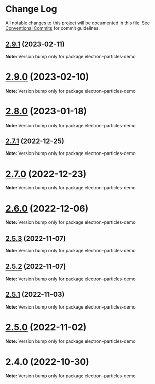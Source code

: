 # Change Log

All notable changes to this project will be documented in this file.
See [Conventional Commits](https://conventionalcommits.org) for commit guidelines.

## [2.9.1](https://github.com/matteobruni/tsparticles/compare/electron-particles-demo@2.9.0...electron-particles-demo@2.9.1) (2023-02-11)

**Note:** Version bump only for package electron-particles-demo

# [2.9.0](https://github.com/matteobruni/tsparticles/compare/electron-particles-demo@2.8.0...electron-particles-demo@2.9.0) (2023-02-10)

**Note:** Version bump only for package electron-particles-demo

# [2.8.0](https://github.com/matteobruni/tsparticles/compare/electron-particles-demo@2.7.1...electron-particles-demo@2.8.0) (2023-01-18)

**Note:** Version bump only for package electron-particles-demo

## [2.7.1](https://github.com/matteobruni/tsparticles/compare/electron-particles-demo@2.7.0...electron-particles-demo@2.7.1) (2022-12-25)

**Note:** Version bump only for package electron-particles-demo

# [2.7.0](https://github.com/matteobruni/tsparticles/compare/electron-particles-demo@2.6.0...electron-particles-demo@2.7.0) (2022-12-23)

**Note:** Version bump only for package electron-particles-demo

# [2.6.0](https://github.com/matteobruni/tsparticles/compare/electron-particles-demo@2.5.3...electron-particles-demo@2.6.0) (2022-12-06)

**Note:** Version bump only for package electron-particles-demo

## [2.5.3](https://github.com/matteobruni/tsparticles/compare/electron-particles-demo@2.5.2...electron-particles-demo@2.5.3) (2022-11-07)

**Note:** Version bump only for package electron-particles-demo

## [2.5.2](https://github.com/matteobruni/tsparticles/compare/electron-particles-demo@2.5.1...electron-particles-demo@2.5.2) (2022-11-07)

**Note:** Version bump only for package electron-particles-demo

## [2.5.1](https://github.com/matteobruni/tsparticles/compare/electron-particles-demo@2.5.0...electron-particles-demo@2.5.1) (2022-11-03)

**Note:** Version bump only for package electron-particles-demo

# [2.5.0](https://github.com/matteobruni/tsparticles/compare/electron-particles-demo@2.4.0...electron-particles-demo@2.5.0) (2022-11-02)

**Note:** Version bump only for package electron-particles-demo

# 2.4.0 (2022-10-30)

**Note:** Version bump only for package electron-particles-demo
